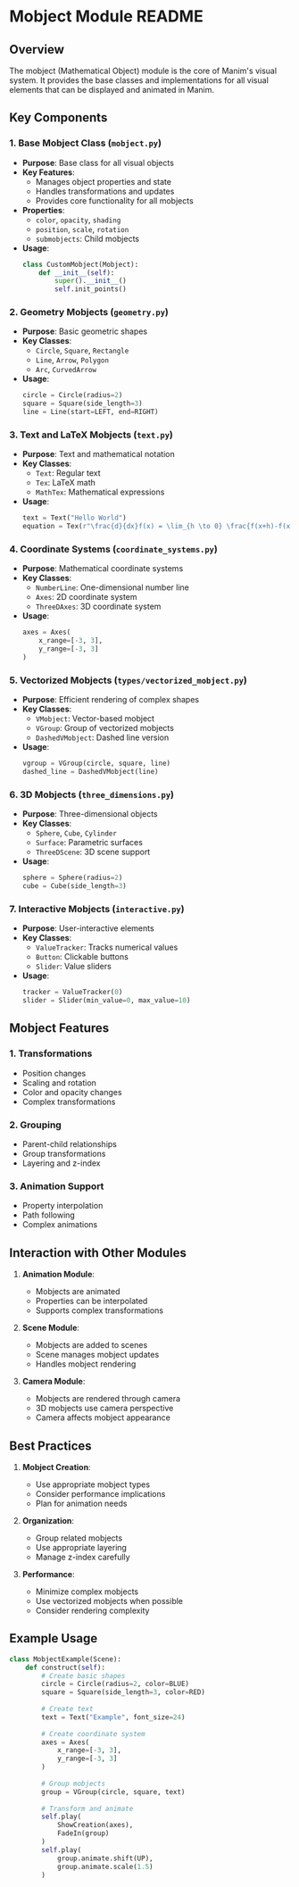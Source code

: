 # Mobject Module README

## Overview
The mobject (Mathematical Object) module is the core of Manim's visual system. It provides the base classes and implementations for all visual elements that can be displayed and animated in Manim.

## Key Components

### 1. Base Mobject Class (`mobject.py`)
- **Purpose**: Base class for all visual objects
- **Key Features**:
  - Manages object properties and state
  - Handles transformations and updates
  - Provides core functionality for all mobjects
- **Properties**:
  - `color`, `opacity`, `shading`
  - `position`, `scale`, `rotation`
  - `submobjects`: Child mobjects
- **Usage**:
  ```python
  class CustomMobject(Mobject):
      def __init__(self):
          super().__init__()
          self.init_points()
  ```

### 2. Geometry Mobjects (`geometry.py`)
- **Purpose**: Basic geometric shapes
- **Key Classes**:
  - `Circle`, `Square`, `Rectangle`
  - `Line`, `Arrow`, `Polygon`
  - `Arc`, `CurvedArrow`
- **Usage**:
  ```python
  circle = Circle(radius=2)
  square = Square(side_length=3)
  line = Line(start=LEFT, end=RIGHT)
  ```

### 3. Text and LaTeX Mobjects (`text.py`)
- **Purpose**: Text and mathematical notation
- **Key Classes**:
  - `Text`: Regular text
  - `Tex`: LaTeX math
  - `MathTex`: Mathematical expressions
- **Usage**:
  ```python
  text = Text("Hello World")
  equation = Tex(r"\frac{d}{dx}f(x) = \lim_{h \to 0} \frac{f(x+h)-f(x)}{h}")
  ```

### 4. Coordinate Systems (`coordinate_systems.py`)
- **Purpose**: Mathematical coordinate systems
- **Key Classes**:
  - `NumberLine`: One-dimensional number line
  - `Axes`: 2D coordinate system
  - `ThreeDAxes`: 3D coordinate system
- **Usage**:
  ```python
  axes = Axes(
      x_range=[-3, 3],
      y_range=[-3, 3]
  )
  ```

### 5. Vectorized Mobjects (`types/vectorized_mobject.py`)
- **Purpose**: Efficient rendering of complex shapes
- **Key Classes**:
  - `VMobject`: Vector-based mobject
  - `VGroup`: Group of vectorized mobjects
  - `DashedVMobject`: Dashed line version
- **Usage**:
  ```python
  vgroup = VGroup(circle, square, line)
  dashed_line = DashedVMobject(line)
  ```

### 6. 3D Mobjects (`three_dimensions.py`)
- **Purpose**: Three-dimensional objects
- **Key Classes**:
  - `Sphere`, `Cube`, `Cylinder`
  - `Surface`: Parametric surfaces
  - `ThreeDScene`: 3D scene support
- **Usage**:
  ```python
  sphere = Sphere(radius=2)
  cube = Cube(side_length=3)
  ```

### 7. Interactive Mobjects (`interactive.py`)
- **Purpose**: User-interactive elements
- **Key Classes**:
  - `ValueTracker`: Tracks numerical values
  - `Button`: Clickable buttons
  - `Slider`: Value sliders
- **Usage**:
  ```python
  tracker = ValueTracker(0)
  slider = Slider(min_value=0, max_value=10)
  ```

## Mobject Features

### 1. Transformations
- Position changes
- Scaling and rotation
- Color and opacity changes
- Complex transformations

### 2. Grouping
- Parent-child relationships
- Group transformations
- Layering and z-index

### 3. Animation Support
- Property interpolation
- Path following
- Complex animations

## Interaction with Other Modules

1. **Animation Module**:
   - Mobjects are animated
   - Properties can be interpolated
   - Supports complex transformations

2. **Scene Module**:
   - Mobjects are added to scenes
   - Scene manages mobject updates
   - Handles mobject rendering

3. **Camera Module**:
   - Mobjects are rendered through camera
   - 3D mobjects use camera perspective
   - Camera affects mobject appearance

## Best Practices

1. **Mobject Creation**:
   - Use appropriate mobject types
   - Consider performance implications
   - Plan for animation needs

2. **Organization**:
   - Group related mobjects
   - Use appropriate layering
   - Manage z-index carefully

3. **Performance**:
   - Minimize complex mobjects
   - Use vectorized mobjects when possible
   - Consider rendering complexity

## Example Usage

```python
class MobjectExample(Scene):
    def construct(self):
        # Create basic shapes
        circle = Circle(radius=2, color=BLUE)
        square = Square(side_length=3, color=RED)
        
        # Create text
        text = Text("Example", font_size=24)
        
        # Create coordinate system
        axes = Axes(
            x_range=[-3, 3],
            y_range=[-3, 3]
        )
        
        # Group mobjects
        group = VGroup(circle, square, text)
        
        # Transform and animate
        self.play(
            ShowCreation(axes),
            FadeIn(group)
        )
        self.play(
            group.animate.shift(UP),
            group.animate.scale(1.5)
        )
``` 